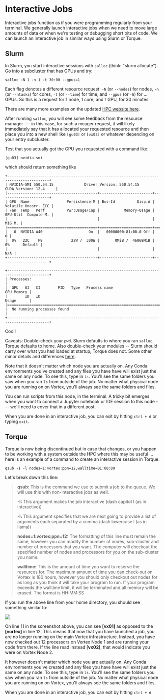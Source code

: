 # Interactive Jobs

Interactive jobs function as if you were programming regularly from your terminal. We generally launch interactive jobs when we need to move large amounts of data or when we're testing or debugging short bits of code.  We can launch an interactive job in similar ways using Slurm or Torque.


## Slurm

In Slurm, you start interactive sessions with `salloc` (think: "slurm allocate").  Go into a subcluster that has GPUs and try:

```
salloc -N 1 -n 1 -t 30:00 --gpus=1
```

Each flag denotes a different resource request:  `-N` (or `--nodes`) for nodes, `-n` (or `--ntasks`) for cores, `-t` (or `--time`) for time, and `--gpus` (or `-G`) for ... GPUs.  So this is a request for 1 node, 1 core, and 1 GPU, for 30 minutes.  

There are many more examples on the updated [HPC website here](https://www.wm.edu/offices/it/services/researchcomputing/using/running_jobs_slurm/).

After running `salloc`, you will see some feedback from the resource manager --- in this case, for such a meager request, it will likely immediately say that it has allocated your requested resource and then place you into a new shell like `[gu03]` or `[vx02]` or whatever depending on your entry subcluster.

Test that you actually got the GPU you requested with a command like:

```
[gu03] nvidia-smi
```

which should return something like

```
+-----------------------------------------------------------------------------------------+
| NVIDIA-SMI 550.54.15              Driver Version: 550.54.15      CUDA Version: 12.4     |
|-----------------------------------------+------------------------+----------------------+
| GPU  Name                 Persistence-M | Bus-Id          Disp.A | Volatile Uncorr. ECC |
| Fan  Temp   Perf          Pwr:Usage/Cap |           Memory-Usage | GPU-Util  Compute M. |
|                                         |                        |               MIG M. |
|=========================================+========================+======================|
|   0  NVIDIA A40                     On  |   00000000:81:00.0 Off |                    0 |
|  0%   22C    P8             22W /  300W |       0MiB /  46068MiB |      0%      Default |
|                                         |                        |                  N/A |
+-----------------------------------------+------------------------+----------------------+
                                                                                         
+-----------------------------------------------------------------------------------------+
| Processes:                                                                              |
|  GPU   GI   CI        PID   Type   Process name                              GPU Memory |
|        ID   ID                                                               Usage      |
|=========================================================================================|
|  No running processes found                                                             |
+-----------------------------------------------------------------------------------------+
```

Cool!

Caveats: Double-check your `pwd`.  Slurm defaults to where you ran `salloc`, Torque defaults to home.  Also double-check your modules -- Slurm should carry over what you had loaded at startup, Torque does not.  Some other minor details and differences [here](https://www.wm.edu/offices/it/services/researchcomputing/using/running_jobs_slurm/).

Note that it doesn't matter which node you are actually on. Any Conda environments you've created and any files you have have will exist just the same on any node. To see this, type in `ls`. You'll see the same folders you saw when you ran `ls` from outside of the job. No matter what physical node you are running on on Vortex, you'll always see the same folders and files.

You can run scripts from this node, in the terminal.  A tricky bit emerges when you want to connect a Jupyter notebook or IDE session to this node --- we'll need to cover that in a different post.

When you are done in an interactive job, you can exit by hitting `ctrl + d` or typing `exit`.


## Torque

Torque is now being discontinued but in case that changes, or you happen to be working with a system outside the HPC where this may be useful ... here is an example of a command to create an interactive session in Torque:

```
qsub -I -l nodes=1:vortex:ppn=12,walltime=01:00:00
```

Let's break down this line:

> **qsub:** This is the command we use to submit a job to the queue. We will use this with non-interactive jobs as well.
>
> **-I:** This argument makes the job interactive (dash capitol I (as in interactive))
>
> **-l:** This argument specifies that we are next going to provide a list of arguments each separated by a comma (dash lowercase l (as in llama))
>
> **nodes=1:vortex:ppn=12:** The formatting of this line must remain the same, however you can modify the number of nodes, sub-cluster and number of processors that you want. The computer will checkout the specified number of nodes and processors for you on the sub-cluster you name.
>
> **walltime:** This is the amount of time you want to reserve the resources for. The maximum amount of time you can check-out on Vortex is 180 hours, however you should only checkout out nodes for as long as you think it will take your program to run. If your program exceeds the walltime limit, it will be terminated and all memory will be erased. The format is HH:MM:SS
>
>

If you run the above line from your home directory, you should see something similar to:

![](/hpc-gitbook/assets/images/ijob.png)

On line 11 in the screenshot above, you can see **\[vx01]** as opposed to the **\[vortex]** in line 12. This means that now that you have launched a job, you are no longer running on the main Vortex infrastructure. Instead, you have now checked out 12 processors on Vortex Node 1 and are running your code from there. If the line read instead **\[vx02]**, that would indicate you were on Vortex Node 2.&#x20;

It however doesn't matter which node you are actually on. Any Conda environments you've created and any files you have have will exist just the same on any node. To see this, type in `ls`. You'll see the same folders you saw when you ran `ls` from outside of the job. No matter what physical node you are running on on Vortex, you'll always see the same folders and files.

When you are done in an interactive job, you can exit by hitting `ctrl + d`

